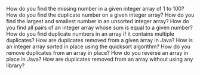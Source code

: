 How do you find the missing number in a given integer array of 1 to 100? 
How do you find the duplicate number on a given integer array? 
How do you find the largest and smallest number in an unsorted integer array? 
How do you find all pairs of an integer array whose sum is equal to a given number? 
How do you find duplicate numbers in an array if it contains multiple duplicates? 
How are duplicates removed from a given array in Java? 
How is an integer array sorted in place using the quicksort algorithm? 
How do you remove duplicates from an array in place? 
How do you reverse an array in place in Java? 
How are duplicates removed from an array without using any library? 